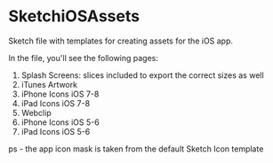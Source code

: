 SketchiOSAssets
===============

Sketch file with templates for creating assets for the iOS app.

In the file, you'll see the following pages:

1. Splash Screens: slices included to export the correct sizes as well
2. iTunes Artwork
3. iPhone Icons iOS 7-8
4. iPad Icons iOS 7-8
5. Webclip
6. iPhone Icons iOS 5-6
7. iPad Icons iOS 5-6


ps - the app icon mask is taken from the default Sketch Icon template
